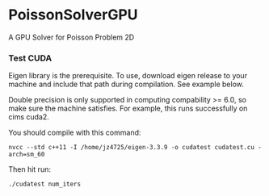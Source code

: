 # PoissonSolverGPU

A GPU Solver for Poisson Problem 2D

### Test CUDA

Eigen library is the prerequisite. To use, download eigen release to your machine and include that path during compilation. See example below.

Double precision is only supported in computing compability >= 6.0, so make sure the machine satisfies. For example, this runs successfully on cims cuda2.

You should compile with this command:

`nvcc --std c++11 -I /home/jz4725/eigen-3.3.9 -o cudatest cudatest.cu -arch=sm_60 `

Then hit run:

`./cudatest num_iters`
